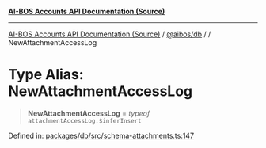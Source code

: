 [**AI-BOS Accounts API Documentation (Source)**](../../../README.md)

***

[AI-BOS Accounts API Documentation (Source)](../../../README.md) / [@aibos/db](../README.md) / [](../README.md) / NewAttachmentAccessLog

# Type Alias: NewAttachmentAccessLog

> **NewAttachmentAccessLog** = *typeof* `attachmentAccessLog.$inferInsert`

Defined in: [packages/db/src/schema-attachments.ts:147](https://github.com/pohlai88/accounts/blob/48103fb36d28b2b9bfb33472b6de2f719773cde9/packages/db/src/schema-attachments.ts#L147)
